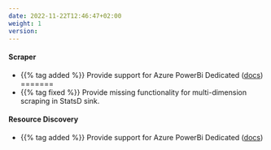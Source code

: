 ```yaml
---
date: 2022-11-22T12:46:47+02:00
weight: 1
version:
---
```


#### Scraper

- {{% tag added %}} Provide support for Azure PowerBi Dedicated ([docs](https://docs.promitor.io/scraping/providers/powerbi-dedicated.md))
=======
- {{% tag fixed %}} Provide missing functionality for multi-dimension scraping in StatsD sink.

#### Resource Discovery

- {{% tag added %}} Provide support for Azure PowerBi Dedicated ([docs](https://docs.promitor.io/scraping/providers/powerbi-dedicated.md))
